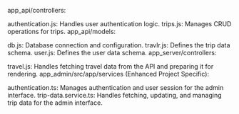 app_api/controllers:

authentication.js: Handles user authentication logic.
trips.js: Manages CRUD operations for trips.
app_api/models:

db.js: Database connection and configuration.
travlr.js: Defines the trip data schema.
user.js: Defines the user data schema.
app_server/controllers:

travel.js: Handles fetching travel data from the API and preparing it for rendering.
app_admin/src/app/services (Enhanced Project Specific):

authentication.ts: Manages authentication and user session for the admin interface.
trip-data.service.ts: Handles fetching, updating, and managing trip data for the admin interface.
